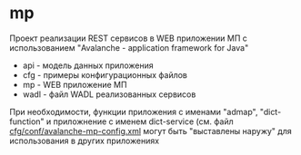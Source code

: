 # mp
Проект реализации REST сервисов в WEB приложении МП с использованием "Avalanche - application framework for Java"

* api  - модель данных приложения
* cfg  - примеры конфигурационных файлов
* mp   - WEB приложение МП
* wadl - файл WADL реализованных сервисов

При необходимости, функции приложения с именами "admap", "dict-function" и приложнение с именем dict-service (см. файл [cfg/conf/avalanche-mp-config.xml](cfg/conf/avalanche-mp-config.xml) могут быть "выставлены наружу" для использования в других приложениях
